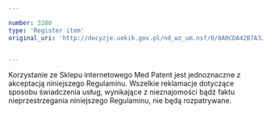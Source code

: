 ```yaml
---

number: 3280
type: 'Register item'
original_uri: 'http://decyzje.uokik.gov.pl/nd_wz_um.nsf/0/8A0CDA42B7A32A94C1257A2800404E17?OpenDocument'


---
```


Korzystanie ze Sklepu internetowego Med Patent jest jednoznaczne z akceptacją niniejszego Regulaminu. Wszelkie reklamacje dotyczące sposobu świadczenia usług, wynikające z nieznajomości bądź faktu nieprzestrzegania niniejszego Regulaminu, nie będą rozpatrywane.

